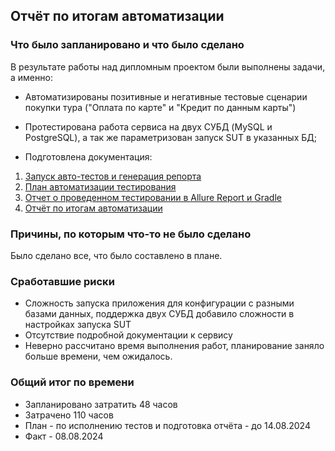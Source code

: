 ## Отчёт по итогам автоматизации

### Что было запланировано и что было сделано

В результате работы над дипломным проектом были выполнены задачи, а именно:

- Автоматизированы позитивные и негативные тестовые сценарии покупки тура ("Оплата по карте" и "Кредит по данным карты")

- Протестирована работа сервиса на двух СУБД (MySQL и PostgreSQL), а так же параметризован запуск SUT в указанных БД;

- Подготовлена документация:
1. [Запуск авто-тестов и генерация репорта](https://github.com/Katkutia/QA-Diplom/blob/main/README.md)
2. [План автоматизации тестирования](https://github.com/Katkutia/QA-Diplom/blob/main/documents/Plan.md)
3. [Отчет о проведенном тестировании в Allure Report и Gradle](https://github.com/Katkutia/QA-Diplom/blob/main/documents/Report.md)
4. [Отчёт по итогам автоматизации](https://github.com/Katkutia/QA-Diplom/blob/main/documents/Summary.md) 



### Причины, по которым что-то не было сделано

Было сделано все, что было составлено в плане.

### Сработавшие риски

- Сложность запуска приложения для конфигурации с разными базами данных, поддержка двух СУБД добавило сложности в настройках запуска SUT
- Отсутствие подробной документации к сервису
- Неверно рассчитано время выполнения работ, планирование заняло больше времени, чем ожидалось.

### Общий итог по времени
- Запланировано затратить 48 часов
- Затрачено 110 часов
- План - по исполнению тестов и подготовка отчёта - до 14.08.2024
- Факт - 08.08.2024
 